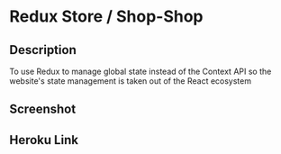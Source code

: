# Redux Store / Shop-Shop

## Description

To use Redux to manage global state instead of the Context API so the website's state management is taken out of the React ecosystem

## Screenshot


## Heroku Link


